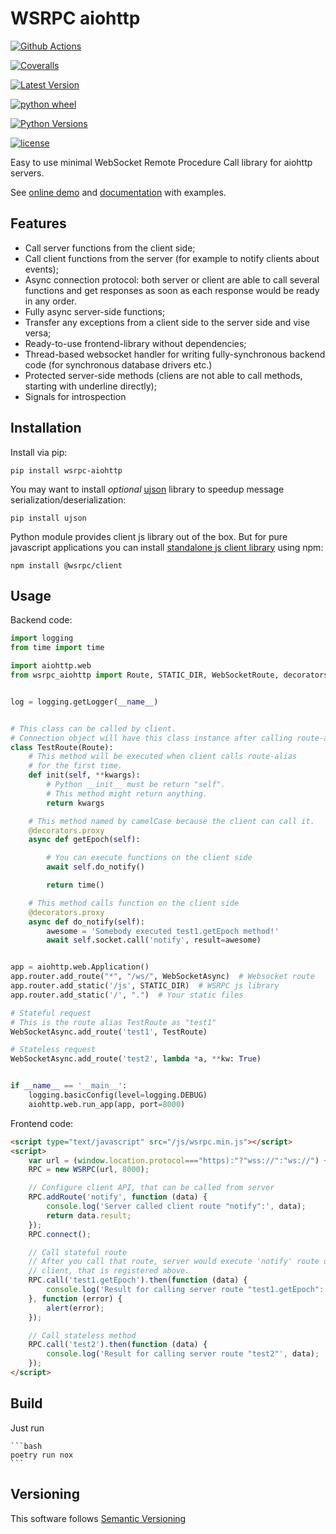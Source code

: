 # WSRPC aiohttp

[![Github Actions](https://github.com/wsrpc/wsrpc-aiohttp/workflows/tests/badge.svg)](https://github.com/wsrpc/wsrpc-aiohttp/actions?query=branch%3Amaster)

[![Coveralls](https://coveralls.io/repos/github/wsrpc/wsrpc-aiohttp/badge.svg?branch=master)](https://coveralls.io/github/wsrpc/wsrpc-aiohttp?branch=master)

[![Latest Version](https://img.shields.io/pypi/v/wsrpc-aiohttp.svg)](https://pypi.python.org/pypi/wsrpc-aiohttp/)

[![python wheel](https://img.shields.io/pypi/wheel/wsrpc-aiohttp.svg)](https://pypi.python.org/pypi/wsrpc-aiohttp/)

[![Python Versions](https://img.shields.io/pypi/pyversions/wsrpc-aiohttp.svg)](https://pypi.python.org/pypi/wsrpc-aiohttp/)

[![license](https://img.shields.io/pypi/l/wsrpc-aiohttp.svg)](https://pypi.python.org/pypi/wsrpc-aiohttp/)

Easy to use minimal WebSocket Remote Procedure Call library for aiohttp
servers.

See [online demo](https://demo.wsrpc.info/) and
[documentation](https://docs.wsrpc.info/) with examples.

## Features

-   Call server functions from the client side;
-   Call client functions from the server (for example to notify clients
    about events);
-   Async connection protocol: both server or client are able to call
    several functions and get responses as soon as each response would
    be ready in any order.
-   Fully async server-side functions;
-   Transfer any exceptions from a client side to the server side and
    vise versa;
-   Ready-to-use frontend-library without dependencies;
-   Thread-based websocket handler for writing fully-synchronous backend
    code (for synchronous database drivers etc.)
-   Protected server-side methods (cliens are not able to call methods,
    starting with underline directly);
-   Signals for introspection

## Installation

Install via pip:

    pip install wsrpc-aiohttp

You may want to install *optional*
[ujson](https://pypi.python.org/pypi/ujson) library to speedup message
serialization/deserialization:

    pip install ujson

Python module provides client js library out of the box. But for pure
javascript applications you can install [standalone js client
library](https://www.npmjs.com/package/@wsrpc/client) using npm:

    npm install @wsrpc/client

## Usage

Backend code:

``` python
import logging
from time import time

import aiohttp.web
from wsrpc_aiohttp import Route, STATIC_DIR, WebSocketRoute, decorators


log = logging.getLogger(__name__)


# This class can be called by client.
# Connection object will have this class instance after calling route-alias.
class TestRoute(Route):
    # This method will be executed when client calls route-alias
    # for the first time.
    def init(self, **kwargs):
        # Python __init__ must be return "self".
        # This method might return anything.
        return kwargs

    # This method named by camelCase because the client can call it.
    @decorators.proxy
    async def getEpoch(self):

        # You can execute functions on the client side
        await self.do_notify()

        return time()

    # This method calls function on the client side
    @decorators.proxy
    async def do_notify(self):
        awesome = 'Somebody executed test1.getEpoch method!'
        await self.socket.call('notify', result=awesome)


app = aiohttp.web.Application()
app.router.add_route("*", "/ws/", WebSocketAsync)  # Websocket route
app.router.add_static('/js', STATIC_DIR)  # WSRPC js library
app.router.add_static('/', ".")  # Your static files

# Stateful request
# This is the route alias TestRoute as "test1"
WebSocketAsync.add_route('test1', TestRoute)

# Stateless request
WebSocketAsync.add_route('test2', lambda *a, **kw: True)


if __name__ == '__main__':
    logging.basicConfig(level=logging.DEBUG)
    aiohttp.web.run_app(app, port=8000)
```

Frontend code:

``` HTML
<script type="text/javascript" src="/js/wsrpc.min.js"></script>
<script>
    var url = (window.location.protocol==="https):"?"wss://":"ws://") + window.location.host + '/ws/';
    RPC = new WSRPC(url, 8000);

    // Configure client API, that can be called from server
    RPC.addRoute('notify', function (data) {
        console.log('Server called client route "notify":', data);
        return data.result;
    });
    RPC.connect();

    // Call stateful route
    // After you call that route, server would execute 'notify' route on the
    // client, that is registered above.
    RPC.call('test1.getEpoch').then(function (data) {
        console.log('Result for calling server route "test1.getEpoch": ', data);
    }, function (error) {
        alert(error);
    });

    // Call stateless method
    RPC.call('test2').then(function (data) {
        console.log('Result for calling server route "test2"', data);
    });
</script>
```

## Build

Just run

    ```bash
    poetry run nox
    ```

## Versioning

This software follows [Semantic Versioning](http://semver.org/)
